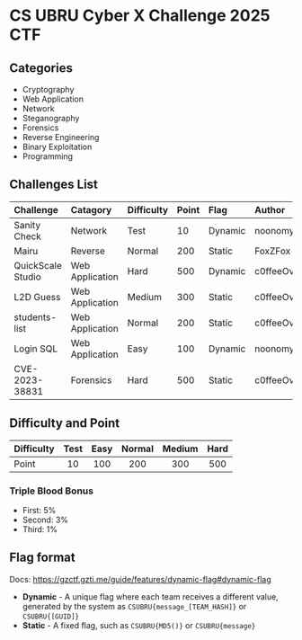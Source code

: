 # CS UBRU Cyber X Challenge 2025 CTF

## Categories

- Cryptography
- Web Application
- Network
- Steganography
- Forensics
- Reverse Engineering
- Binary Exploitation
- Programming

## Challenges List

| Challenge | Catagory | Difficulty | Point | Flag | Author |
| :- | :- | :- | :- | :- | :- |
| Sanity Check | Network | Test | 10 | Dynamic | noonomyen |
| Mairu | Reverse | Normal | 200 | Static | FoxZFox |
| QuickScale Studio | Web Application | Hard | 500 | Dynamic | c0ffeeOverdose |
| L2D Guess | Web Application | Medium | 300 | Static | c0ffeeOverdose |
| students-list | Web Application | Normal | 200 | Static | c0ffeeOverdose |
| Login SQL | Web Application | Easy | 100 | Dynamic | noonomyen |
| CVE-2023-38831 | Forensics | Hard | 500 | Static | c0ffeeOverdose |

## Difficulty and Point

| Difficulty | Test | Easy | Normal | Medium | Hard |
| :- | :-: | :-: | :-: | :-: | :-: |
| Point | 10 | 100 | 200 | 300 | 500 |

### Triple Blood Bonus

- First: 5%
- Second: 3%
- Third: 1%

## Flag format

Docs: https://gzctf.gzti.me/guide/features/dynamic-flag#dynamic-flag

- **Dynamic** - A unique flag where each team receives a different value, generated by the system as `CSUBRU{message_[TEAM_HASH]}` or `CSUBRU{[GUID]}`
- **Static** - A fixed flag, such as `CSUBRU{MD5()}` or `CSUBRU{message}`

